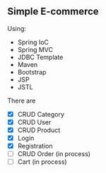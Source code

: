## Simple E-commerce

Using:
- Spring IoC
- Spring MVC
- JDBC Template
- Maven
- Bootstrap
- JSP
- JSTL

There are
- [x] CRUD Category
- [x] CRUD User
- [x] CRUD Product
- [x] Login
- [x] Registration
- [ ] CRUD Order (in process)
- [ ] Cart (in process)
